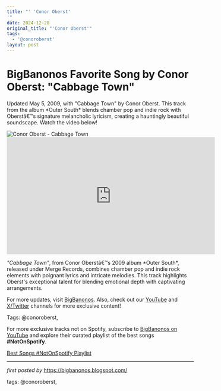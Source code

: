 ```yaml
---
title: "' 'Conor Oberst'
'"
date: 2024-12-28
original_title: "'Conor Oberst'"
tags:
  - '@conoroberst'
layout: post
---
```

<!-- Title of the Post -->
<h1 >BigBanonos Favorite Song by Conor Oberst: "Cabbage Town"</h1> <!-- Introductory Text -->
<p >Updated May 5, 2009, with "Cabbage Town" by Conor Oberst. This track from the album *Outer South* blends chamber pop and indie rock with Oberstâ€™s signature melancholic lyricism, creating a hauntingly beautiful soundscape. Watch the video below!</p> <!-- Featured Image -->
<div > <img src="https://media.npr.org/assets/img/2017/01/18/conoroberst_wide-75faba7484545d125600c222adeaabf5e67c0e7b.jpg?s=1100&c=85&f=jpeg" alt="Conor Oberst - Cabbage Town" />
</div> <!-- YouTube Video Embed -->
<div > <iframe width="560" height="315" src="https://www.youtube.com/embed/wgWmFOdIOqQ" frameborder="0" allowfullscreen></iframe>
</div> <!-- Song Information -->
<div > <p><em>"Cabbage Town"</em>, from Conor Oberstâ€™s 2009 album *Outer South*, released under Merge Records, combines chamber pop and indie rock elements with poignant lyrics and intricate melodies. This track highlights Oberst's exceptional talent for blending emotional depth with captivating arrangements.</p>
</div> <!-- Footer Links -->
<div > <p>For more updates, visit <a href="https://bigbanonos.blogspot.com/" target="_blank">BigBanonos</a>. Also, check out our <a href="https://www.youtube.com/@BigBanonos" target="_blank">YouTube</a> and <a href="https://x.com/bigbanonos" target="_blank">X/Twitter</a> channels for more exclusive content!</p>
</div> <!-- Tags -->
<p >Tags: @conoroberst,</p>


<!--Subscribe and Playlist Links-->
<div>
    <p>For more exclusive tracks not on Spotify, subscribe to <a href="https://www.youtube.com/@BigBanonos" target="_blank">BigBanonos on YouTube</a> and explore their curated playlist of the best songs <strong>#NotOnSpotify</strong>.</p>
    <p><a href="https://www.youtube.com/playlist?list=PLtuNtuTatqI0kFahUCbtbfenC_ET5O_tr" target="_blank">Best Songs #NotOnSpotify Playlist<br /></a></p></div>

<hr />

<p><em>first posted by</em> <a href="https://bigbanonos.blogspot.com/" rel="noopener" target="_new">https://bigbanonos.blogspot.com/</a></p>

<p>tags: @conoroberst,</p>
